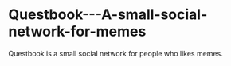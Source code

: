 # Questbook---A-small-social-network-for-memes
Questbook is a small social network for people who likes memes.
